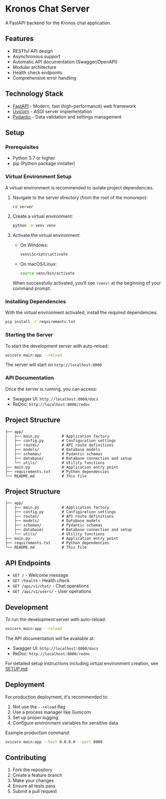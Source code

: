 # Kronos Chat Server

A FastAPI backend for the Kronos chat application.

## Features

- RESTful API design
- Asynchronous support
- Automatic API documentation (Swagger/OpenAPI)
- Modular architecture
- Health check endpoints
- Comprehensive error handling

## Technology Stack

- [FastAPI](https://fastapi.tiangolo.com/) - Modern, fast (high-performance) web framework
- [Uvicorn](https://www.uvicorn.org/) - ASGI server implementation
- [Pydantic](https://docs.pydantic.dev/) - Data validation and settings management

## Setup

### Prerequisites

- Python 3.7 or higher
- pip (Python package installer)

### Virtual Environment Setup

A virtual environment is recommended to isolate project dependencies.

1. Navigate to the server directory (from the root of the monorepo):
   ```bash
   cd server
   ```

2. Create a virtual environment:
   ```bash
   python -m venv venv
   ```

3. Activate the virtual environment:
   - On Windows:
     ```cmd
     venv\Scripts\activate
     ```
   - On macOS/Linux:
     ```bash
     source venv/bin/activate
     ```

   When successfully activated, you'll see `(venv)` at the beginning of your command prompt.

### Installing Dependencies

With the virtual environment activated, install the required dependencies:
```bash
pip install -r requirements.txt
```

### Starting the Server

To start the development server with auto-reload:
```bash
uvicorn main:app --reload
```

The server will start on `http://localhost:8000`

### API Documentation

Once the server is running, you can access:
- Swagger UI: `http://localhost:8000/docs`
- ReDoc: `http://localhost:8000/redoc`

## Project Structure

```
├── app/
│   ├── main.py          # Application factory
│   ├── config.py        # Configuration settings
│   ├── routes/          # API route definitions
│   ├── models/          # Database models
│   ├── schemas/         # Pydantic schemas
│   ├── database/        # Database connection and setup
│   └── utils/           # Utility functions
├── main.py              # Application entry point
├── requirements.txt     # Python dependencies
└── README.md            # This file
```

## Project Structure

```
├── app/
│   ├── main.py          # Application factory
│   ├── config.py        # Configuration settings
│   ├── routes/          # API route definitions
│   ├── models/          # Database models
│   ├── schemas/         # Pydantic schemas
│   ├── database/        # Database connection and setup
│   └── utils/           # Utility functions
├── main.py              # Application entry point
├── requirements.txt     # Python dependencies
└── README.md            # This file
```

## API Endpoints

- `GET /` - Welcome message
- `GET /health` - Health check
- `GET /api/v1/chat/` - Chat operations
- `GET /api/v1/users/` - User operations

## Development

To run the development server with auto-reload:

```bash
uvicorn main:app --reload
```

The API documentation will be available at:
- Swagger UI: `http://localhost:8000/docs`
- ReDoc: `http://localhost:8000/redoc`

For detailed setup instructions including virtual environment creation, see [SETUP.md](SETUP.md).

## Deployment

For production deployment, it's recommended to:

1. Not use the `--reload` flag
2. Use a process manager like Gunicorn
3. Set up proper logging
4. Configure environment variables for sensitive data

Example production command:
```bash
uvicorn main:app --host 0.0.0.0 --port 8000
```

## Contributing

1. Fork the repository
2. Create a feature branch
3. Make your changes
4. Ensure all tests pass
5. Submit a pull request